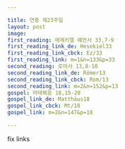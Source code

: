 ```yaml
---

title: 연중 제23주일
layout: post 
image: 
first_reading: 에제키엘 예언서 33,7-9
first_reading_link_de: Hesekiel33
first_reading_link_cbck: Ez/33
first_reading_link: m=1&n=133&p=33
second_reading: 로마서 13,8-10
second_reading_link_de: Römer13
second_reading_link_cbck: Rom/13
second_reading_link: m=2&n=152&p=13
gospel: 마태복음 18,15-20
gospel_link_de: Matthäus18
gospel_link_cbck: Mt/18
gospel_link: m=2&n=147&p=18

---
```


fix links
